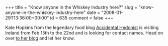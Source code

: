 +++
title = "Know anyone in the Whiskey Industry here?"
slug = "know-anyone-in-the-whiskey-industry-here"
date = "2008-01-29T13:36:00+00:00"
id = 635
comment = false
+++

Kate Hopkins from the legendary food blog [Accidental Hedonist](http://www.accidentalhedonist.com/) is visiting Ireland from Feb 15th to the 22nd and is looking for contact names. Head on over [to her blog](http://www.accidentalhedonist.com/index.php?title=a_call_to_all_whisk_e_y_professionals_in&more=1&c=1&tb=1&pb=1 "a_call_to_all_whisk_e_y_professionals_in&more=1&c=1&tb=1&pb=1") and let her know.
